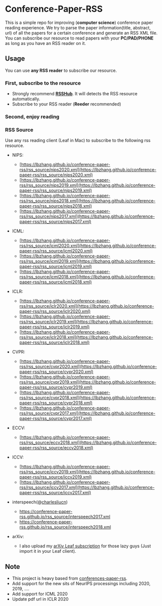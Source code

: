 # Conference-Paper-RSS

This is a simple repo for improving (**computer science**) conference paper reading experience. We try to parse the paper information(title, abstract, url) of all the papers for a certain conference and generate an RSS XML file. You can subscribe our resource to read papers with your **PC/PAD/PHONE** as long as you have an RSS reader on it.

## Usage

You can use **any RSS reader** to subscribe our resource. 
### First, subscribe to the resource  
 - Strongly recommend [**RSSHub**](https://docs.rsshub.app/). It will detects the RSS resource automatically.  
 - Subscribe to your RSS reader (**Reeder** recommended)  

### Second, enjoy reading

### RSS Source
Use any rss reading client (Leaf in Mac) to subscribe to the following rss resource.  

+ NIPS:
  + [https://lbzhang.github.io/conference-paper-rss/rss_source/nips2020.xml](https://lbzhang.github.io/conference-paper-rss/rss_source/nips2020.xml) 
  + [https://lbzhang.github.io/conference-paper-rss/rss_source/nips2019.xml](https://lbzhang.github.io/conference-paper-rss/rss_source/nips2019.xml) 
  + [https://lbzhang.github.io/conference-paper-rss/rss_source/nips2018.xml](https://lbzhang.github.io/conference-paper-rss/rss_source/nips2018.xml) 
  + [https://lbzhang.github.io/conference-paper-rss/rss_source/nips2017.xml](https://lbzhang.github.io/conference-paper-rss/rss_source/nips2017.xml)   

+ ICML:
  + [https://lbzhang.github.io/conference-paper-rss/rss_source/icml2020.xml](https://lbzhang.github.io/conference-paper-rss/rss_source/icml2020.xml) 
  + [https://lbzhang.github.io/conference-paper-rss/rss_source/icml2019.xml](https://lbzhang.github.io/conference-paper-rss/rss_source/icml2019.xml) 
  + [https://lbzhang.github.io/conference-paper-rss/rss_source/icml2018.xml](https://lbzhang.github.io/conference-paper-rss/rss_source/icml2018.xml) 

+ ICLR:
  + [https://lbzhang.github.io/conference-paper-rss/rss_source/iclr2020.xml](https://lbzhang.github.io/conference-paper-rss/rss_source/iclr2020.xml) 
  + [https://lbzhang.github.io/conference-paper-rss/rss_source/iclr2019.xml](https://lbzhang.github.io/conference-paper-rss/rss_source/iclr2019.xml) 
  + [https://lbzhang.github.io/conference-paper-rss/rss_source/iclr2018.xml](https://lbzhang.github.io/conference-paper-rss/rss_source/iclr2018.xml) 

+ CVPR:
  + [https://lbzhang.github.io/conference-paper-rss/rss_source/cvpr2020.xml](https://lbzhang.github.io/conference-paper-rss/rss_source/cvpr2020.xml) 
  + [https://lbzhang.github.io/conference-paper-rss/rss_source/cvpr2019.xml](https://lbzhang.github.io/conference-paper-rss/rss_source/cvpr2019.xml) 
  + [https://lbzhang.github.io/conference-paper-rss/rss_source/cvpr2018.xml](https://lbzhang.github.io/conference-paper-rss/rss_source/cvpr2018.xml) 
  + [https://lbzhang.github.io/conference-paper-rss/rss_source/cvpr2017.xml](https://lbzhang.github.io/conference-paper-rss/rss_source/cvpr2017.xml) 

+ ECCV:
  + [https://lbzhang.github.io/conference-paper-rss/rss_source/eccv2018.xml](https://lbzhang.github.io/conference-paper-rss/rss_source/eccv2018.xml)  

+ ICCV:
  + [https://lbzhang.github.io/conference-paper-rss/rss_source/iccv2019.xml](https://lbzhang.github.io/conference-paper-rss/rss_source/iccv2019.xml) 
  + [https://lbzhang.github.io/conference-paper-rss/rss_source/iccv2017.xml](https://lbzhang.github.io/conference-paper-rss/rss_source/iccv2017.xml) 

+ interspeech(@[charlesliucn](https://github.com/charlesliucn))
  + https://conference-paper-rss.github.io/rss_source/interspeech2017.xml  
  + https://conference-paper-rss.github.io/rss_source/interspeech2018.xml  
+ arXiv:
  + I also upload my [arXiv Leaf subscription](https://github.com/conference-paper-rss/conference-paper-rss.github.io/blob/master/Leaf%20Subscriptions.xml) for those lazy guys (Just import it in your Leaf client).

## Note
 - This project is heavy based from [conferences-paper-rss](https://github.com/conference-paper-rss/conference-paper-rss.github.io).  
 - Add support for the new sits of NeurIPS processings including 2020, 2019, ....  
 - Add support for ICML 2020  
 - Update pdf url in ICLR 2020  
